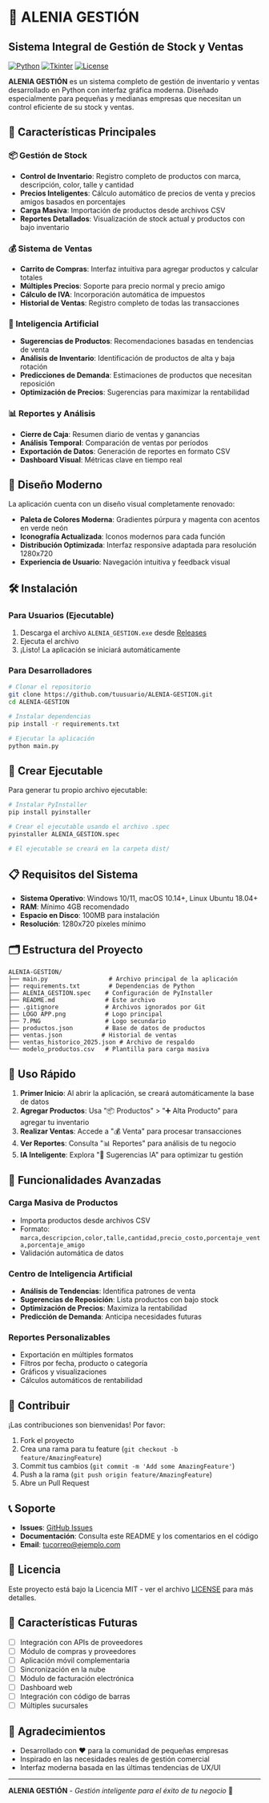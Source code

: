 # 🚀 ALENIA GESTIÓN

## Sistema Integral de Gestión de Stock y Ventas

[![Python](https://img.shields.io/badge/Python-3.8%2B-blue)](https://python.org)
[![Tkinter](https://img.shields.io/badge/GUI-Tkinter-green)](https://docs.python.org/3/library/tkinter.html)
[![License](https://img.shields.io/badge/License-MIT-yellow.svg)](LICENSE)

**ALENIA GESTIÓN** es un sistema completo de gestión de inventario y ventas desarrollado en Python con interfaz gráfica moderna. Diseñado especialmente para pequeñas y medianas empresas que necesitan un control eficiente de su stock y ventas.

## 🎯 Características Principales

### 📦 Gestión de Stock
- **Control de Inventario**: Registro completo de productos con marca, descripción, color, talle y cantidad
- **Precios Inteligentes**: Cálculo automático de precios de venta y precios amigos basados en porcentajes
- **Carga Masiva**: Importación de productos desde archivos CSV
- **Reportes Detallados**: Visualización de stock actual y productos con bajo inventario

### 💰 Sistema de Ventas
- **Carrito de Compras**: Interfaz intuitiva para agregar productos y calcular totales
- **Múltiples Precios**: Soporte para precio normal y precio amigo
- **Cálculo de IVA**: Incorporación automática de impuestos
- **Historial de Ventas**: Registro completo de todas las transacciones

### 🤖 Inteligencia Artificial
- **Sugerencias de Productos**: Recomendaciones basadas en tendencias de venta
- **Análisis de Inventario**: Identificación de productos de alta y baja rotación
- **Predicciones de Demanda**: Estimaciones de productos que necesitan reposición
- **Optimización de Precios**: Sugerencias para maximizar la rentabilidad

### 📊 Reportes y Análisis
- **Cierre de Caja**: Resumen diario de ventas y ganancias
- **Análisis Temporal**: Comparación de ventas por períodos
- **Exportación de Datos**: Generación de reportes en formato CSV
- **Dashboard Visual**: Métricas clave en tiempo real

## 🎨 Diseño Moderno

La aplicación cuenta con un diseño visual completamente renovado:

- **Paleta de Colores Moderna**: Gradientes púrpura y magenta con acentos en verde neón
- **Iconografía Actualizada**: Iconos modernos para cada función
- **Distribución Optimizada**: Interfaz responsive adaptada para resolución 1280x720
- **Experiencia de Usuario**: Navegación intuitiva y feedback visual

## 🛠️ Instalación

### Para Usuarios (Ejecutable)

1. Descarga el archivo `ALENIA_GESTION.exe` desde [Releases](https://github.com/tuusuario/ALENIA-GESTION/releases)
2. Ejecuta el archivo
3. ¡Listo! La aplicación se iniciará automáticamente

### Para Desarrolladores

```bash
# Clonar el repositorio
git clone https://github.com/tuusuario/ALENIA-GESTION.git
cd ALENIA-GESTION

# Instalar dependencias
pip install -r requirements.txt

# Ejecutar la aplicación
python main.py
```

## 🔧 Crear Ejecutable

Para generar tu propio archivo ejecutable:

```bash
# Instalar PyInstaller
pip install pyinstaller

# Crear el ejecutable usando el archivo .spec
pyinstaller ALENIA_GESTION.spec

# El ejecutable se creará en la carpeta dist/
```

## 📋 Requisitos del Sistema

- **Sistema Operativo**: Windows 10/11, macOS 10.14+, Linux Ubuntu 18.04+
- **RAM**: Mínimo 4GB recomendado
- **Espacio en Disco**: 100MB para instalación
- **Resolución**: 1280x720 píxeles mínimo

## 🗂️ Estructura del Proyecto

```
ALENIA-GESTION/
├── main.py                 # Archivo principal de la aplicación
├── requirements.txt        # Dependencias de Python
├── ALENIA_GESTION.spec    # Configuración de PyInstaller
├── README.md              # Este archivo
├── .gitignore             # Archivos ignorados por Git
├── LOGO APP.png           # Logo principal
├── 7.PNG                  # Logo secundario
├── productos.json         # Base de datos de productos
├── ventas.json           # Historial de ventas
├── ventas_historico_2025.json # Archivo de respaldo
└── modelo_productos.csv   # Plantilla para carga masiva
```

## 🚀 Uso Rápido

1. **Primer Inicio**: Al abrir la aplicación, se creará automáticamente la base de datos
2. **Agregar Productos**: Usa "📦 Productos" > "➕ Alta Producto" para agregar tu inventario
3. **Realizar Ventas**: Accede a "💰 Venta" para procesar transacciones
4. **Ver Reportes**: Consulta "📊 Reportes" para análisis de tu negocio
5. **IA Inteligente**: Explora "🤖 Sugerencias IA" para optimizar tu gestión

## 🎯 Funcionalidades Avanzadas

### Carga Masiva de Productos
- Importa productos desde archivos CSV
- Formato: `marca,descripcion,color,talle,cantidad,precio_costo,porcentaje_venta,porcentaje_amigo`
- Validación automática de datos

### Centro de Inteligencia Artificial
- **Análisis de Tendencias**: Identifica patrones de venta
- **Sugerencias de Reposición**: Lista productos con bajo stock
- **Optimización de Precios**: Maximiza la rentabilidad
- **Predicción de Demanda**: Anticipa necesidades futuras

### Reportes Personalizables
- Exportación en múltiples formatos
- Filtros por fecha, producto o categoría
- Gráficos y visualizaciones
- Cálculos automáticos de rentabilidad

## 🤝 Contribuir

¡Las contribuciones son bienvenidas! Por favor:

1. Fork el proyecto
2. Crea una rama para tu feature (`git checkout -b feature/AmazingFeature`)
3. Commit tus cambios (`git commit -m 'Add some AmazingFeature'`)
4. Push a la rama (`git push origin feature/AmazingFeature`)
5. Abre un Pull Request

## 📞 Soporte

- **Issues**: [GitHub Issues](https://github.com/tuusuario/ALENIA-GESTION/issues)
- **Documentación**: Consulta este README y los comentarios en el código
- **Email**: tucorreo@ejemplo.com

## 📄 Licencia

Este proyecto está bajo la Licencia MIT - ver el archivo [LICENSE](LICENSE) para más detalles.

## 🌟 Características Futuras

- [ ] Integración con APIs de proveedores
- [ ] Módulo de compras y proveedores
- [ ] Aplicación móvil complementaria
- [ ] Sincronización en la nube
- [ ] Módulo de facturación electrónica
- [ ] Dashboard web
- [ ] Integración con código de barras
- [ ] Múltiples sucursales

## 🎉 Agradecimientos

- Desarrollado con ❤️ para la comunidad de pequeñas empresas
- Inspirado en las necesidades reales de gestión comercial
- Interfaz moderna basada en las últimas tendencias de UX/UI

---

**ALENIA GESTIÓN** - *Gestión inteligente para el éxito de tu negocio* 🚀

